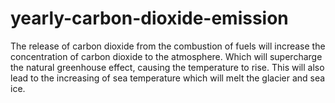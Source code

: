 # yearly-carbon-dioxide-emission
The release of carbon dioxide from the combustion of fuels will increase the concentration of carbon dioxide to the atmosphere. Which will supercharge the natural greenhouse effect, causing the temperature to rise. This will also lead to the increasing of sea temperature which will melt the glacier and sea ice.
